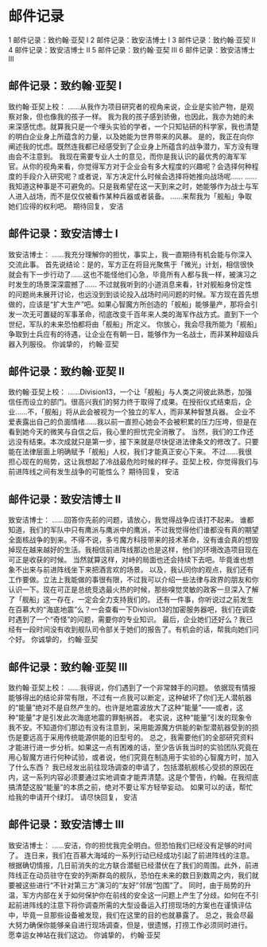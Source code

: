# 邮件记录

1 邮件记录：致约翰·亚契 I
2 邮件记录：致安洁博士 I
3 邮件记录：致约翰·亚契 II
4 邮件记录：致安洁博士 II
5 邮件记录：致约翰·亚契 III
6 邮件记录：致安洁博士 III

## 邮件记录：致约翰·亚契 I

致约翰·亚契上校：
……从我作为项目研究者的视角来说，企业是实验产物，是观察对象，但也像我的孩子一样。
我为我的孩子感到骄傲，也因此，我亦为她的未来深感忧虑。就算我只是一个埋头实验的学者，一个只知钻研的科学家，我也清楚的明白企业身上所蕴含的力量，以及她能为世界带来的风暴。
是的，我正在向你阐述我的忧虑。既然连我都已经感受到了企业身上所蕴含的战争潜力，军方没有理由会不注意到。
我现在需要专业人士的意见，而你是我认识的最优秀的海军军官。从你的视角来看，你觉得军方对于企业会有多大程度的兴趣呢？会选择何种程度的手段介入研究呢？或者说，军方决定什么时候会选择将她推向战场呢……
……我知道这种事是不可避免的。只是我希望在这一天到来之时，她能够作为战士与军人进入战场，而不是仅仅被看作某种兵器或者装备。
……来帮我为「舰船」争取她们应得的权利吧。
期待回复，
安洁

## 邮件记录：致安洁博士 I

致安洁博士：
……我充分理解你的担忧，事实上，我一直期待有机会能与你深入交流此事。
首先说结论：是的，军方正在将目光聚焦于「微光」计划，相信很快就会有下一步行动了……这也不能怪他们心急，毕竟所有人都与我一样，被演习之时发生的场景深深震撼了……
不过就我听到的小道消息来看，针对舰船身份定性的问题尚未展开讨论，也远没到到谈论投入战场时间问题的时候。军方现在首先想做的，应该是“扩大生产”吧。如果心智魔方所创造的「舰船」能够量产，那将会引发一次无可置疑的军事革命，彻底改变千百年来人类的海军作战方式。直到下一个世纪，军队的未来恐怕都将由「舰船」所定义。
你放心，我会尽我所能为「舰船」争取到士兵应有的待遇，让企业在有朝一日，能够作为一名战士，而非某种超级兵器入列服役。
你诚挚的，
约翰·亚契

## 邮件记录：致约翰·亚契 II

致约翰·亚契上校：
……Division13，一个让「舰船」与人类之间彼此熟悉，加强信任而设立的部门。很高兴我们的努力终于取得了成果。在授衔仪式结束后，企业……不，「舰船」将从此会被视为一个独立的军人，而非某种智慧兵器。
企业不爱表露出自己的负面情绪……我以前一直担心她会不会被积累的压力压垮，但是在看到她今天的微笑与自信之后，我心里的担忧完全消散了。
当然，我们的工作还远没有结束。本次成就只是第一步，接下来就是尽快促进法律条文的修改了。只要能在法律层面上明确赋予「舰船」人权，我们才能真正安心下来。
不过……我很担心现在的局势，这让我想起了冷战最危险时候的样子。亚契上校，你觉得我们与前进阵线之间有发生战争的可能性么？
期待回复，
安洁

## 邮件记录：致安洁博士 II

致安洁博士：
……回答你先前的问题，请放心，我觉得战争应该打不起来。
谁都知道，我们的军队中只有鹰派与鹰派中的鹰派，不过我觉得他们谁都没有真的期望全面核战争的到来。不得不说，多亏魔方科技带来的技术革命，没有谁会真的想毁掉现在越来越好的生活。我相信前进阵线那边也是这样，他们的环境改造项目现在可正是收获的时候。
当然就算这样，对峙的局面也还会持续下去吧。毕竟谁也想象不出来与前进阵线坐下来把酒言欢的场景。
以及，我认同你的观点，我们还有工作要做。立法上我能做的事很有限，不过我可以介绍一些法律与政界的朋友和你认识一下。现在可正是总统竞选最火热的时候，那些嗅觉灵敏的政客一旦深入了解了「舰船」这一存在，一定会全力支持我们的。
还有一件事，你听说过之前发生在百慕大的“海底地震”么？一会查看一下Division13的加密服务器吧，我们在调查时遇到了一个“奇怪”的问题，需要你的专业知识。
最后，企业她们还好么？我已经有一段时间没有收到舰队司令部关于她们的报告了。有机会的话，帮我向她们问个好。
你诚挚的，
约翰·亚契

## 邮件记录：致约翰·亚契 III

致约翰·亚契上校：
……我得说，你们遇到了一个非常棘手的问题。
依据现有情报能够得出的结论非常有限，不过有一点我可以断定，这种破坏了你们无人潜航器的“能量”绝对不是自然产生的。也许是地震波放大了这种“能量”——或者，这种“能量”才是引发此次海底地震的罪魁祸首。
老实说，这种“能量”引发的现象令我不安。不知道你们那边有没有注意到，采用能源魔方供能的新型潜航器受到的损伤是要远高于采用传统能源供能的旧型号的。
总之，我需要他们的全部研究资料才能进行进一步分析。如果这一点有困难的话，至少告诉我当时的实验团队究竟在用心智魔方进行何种试验，或者说，他们究竟在制造用于实验的心智魔方时，加入了什么东西？
我已经发出前往现场调查的申请了，包括潜航舰核心受损的原因在内，这一系列内容必须要通过实地调查才能弄清楚。这是个警告，约翰。在我彻底搞清楚这股“能量”的本质之前，绝对不要让军方轻举妄动。
如果可以的话，帮忙给我的申请开个绿灯。
请尽快回复，
安洁

## 邮件记录：致安洁博士 III

致安洁博士：
……安洁，你的担忧我完全明白。但恐怕我们已经没有足够的时间了。
连日来，我们在百慕大海域的一系列行动已经成功引起了前进阵线的注意。
根据确切情报，几日前消失的北方联合潜艇已经潜伏在了我们的周围。此外，前进阵线正在动员驻守在安的列斯群岛的舰队，恐怕在未来的数日到数周之内，我们就要被这些进行“不针对第三方”演习的“友好”邻居“包围”了。
同时，由于局势的升温，军方内部在关于如何保护你在前线的安全这一问题上产生了分歧。如何在不引起前进阵线的注意下将你调查所需的大型设备运入打捞现场的方案也在谨慎评估中，毕竟一旦那些设备被发现，我们在这里的目的也就暴露了。
总之，我会尽最大努力确保你能够亲自进行现场调查，但是，很遗憾，打捞工作必须同时进行。
愿幸运女神站在我们这边。
你诚挚的，
约翰·亚契
